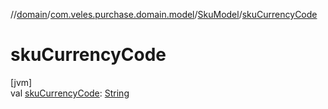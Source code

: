 //[domain](../../../index.md)/[com.veles.purchase.domain.model](../index.md)/[SkuModel](index.md)/[skuCurrencyCode](sku-currency-code.md)

# skuCurrencyCode

[jvm]\
val [skuCurrencyCode](sku-currency-code.md): [String](https://kotlinlang.org/api/latest/jvm/stdlib/kotlin/-string/index.html)

